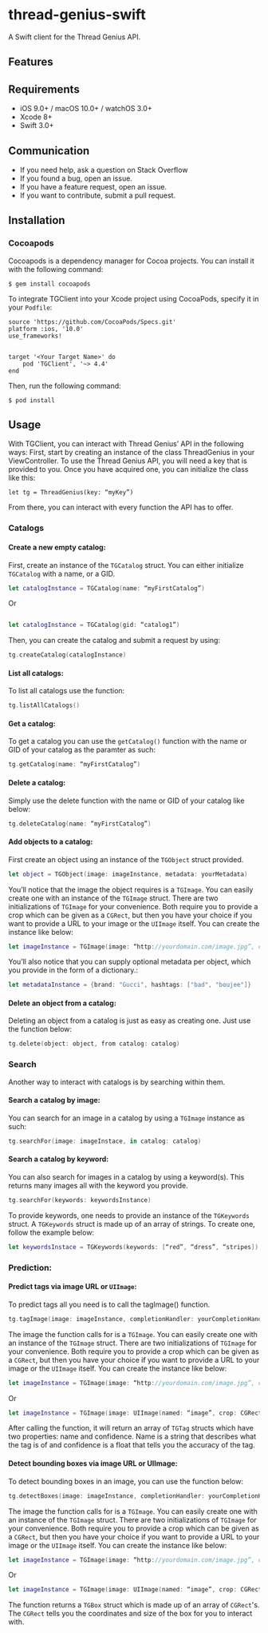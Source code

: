 # thread-genius-swift
A Swift client for the Thread Genius API.

## Features

## Requirements
* iOS 9.0+ / macOS 10.0+ / watchOS 3.0+
* Xcode 8+
* Swift 3.0+

## Communication
* If you need help, ask a question on Stack Overflow
* If you found a bug, open an issue.
* If you have a feature request, open an issue.
* If you want to contribute, submit a pull request.

## Installation

### Cocoapods
Cocoapods is a dependency manager for Cocoa projects. You can install it with the following command:
```
$ gem install cocoapods
```
To integrate TGClient into your Xcode project using CocoaPods, specify it in your `Podfile`:
```
source 'https://github.com/CocoaPods/Specs.git'
platform :ios, '10.0'
use_frameworks!


target '<Your Target Name>' do
    pod 'TGClient', '~> 4.4'
end
```

Then, run the following command:
```
$ pod install
```

## Usage
With TGClient, you can interact with Thread Genius’ API in the following ways:
First, start by creating an instance of the class ThreadGenius in your ViewController. To use the Thread Genius API, you will need a key that is provided to you. Once you have acquired one, you can initialize the class like this:
```
let tg = ThreadGenius(key: “myKey”)
```
From there, you can interact with every function the API has to offer.

### Catalogs

#### Create a new empty catalog:
First, create an instance of the `TGCatalog` struct. You can either initialize `TGCatalog` with a name, or a GID.
```swift
let catalogInstance = TGCatalog(name: “myFirstCatalog”)
```
Or
```swift

let catalogInstance = TGCatalog(gid: “catalog1”)
```
Then, you can create the catalog and submit a request by using:
```swift
tg.createCatalog(catalogInstance)
```

#### List all catalogs:
To list all catalogs use the function:
```swift
tg.listAllCatalogs()
```

#### Get a catalog:
To get a catalog you can use the `getCatalog()` function with the name or GID of your catalog as the paramter as such:
```swift
tg.getCatalog(name: “myFirstCatalog”)
```

#### Delete a catalog:
Simply use the delete function with the name or GID of your catalog like below:
```swift
tg.deleteCatalog(name: “myFirstCatalog”)
```

#### Add objects to a catalog:
First create an object using an instance of the `TGObject` struct provided.
```swift
let object = TGObject(image: imageInstance, metadata: yourMetadata)
```
You’ll notice that the image the object requires is a `TGImage`. You can easily create one with an instance of the `TGImage` struct. There are two initializations of `TGImage` for your convenience. Both require you to provide a crop which can be given as a `CGRect`, but then you have your choice if you want to provide a URL to your image or the `UIImage` itself. You can create the instance like below:
```swift
let imageInstance = TGImage(image: “http://yourdomain.com/image.jpg”, crop: CGRect(x: 0, y: 0, width: image.size.width, height: image.size.height) 
```
You’ll also notice that you can supply optional metadata per object, which you provide in the form of a dictionary.:
```swift
let metadataInstance = {brand: "Gucci", hashtags: ["bad", "boujee"]}
```

#### Delete an object from a catalog:
Deleting an object from a catalog is just as easy as creating one. Just use the function below:
```swift
tg.delete(object: object, from catalog: catalog)
```

### Search
Another way to interact with catalogs is by searching within them. 

#### Search a catalog by image:
You can search for an image in a catalog by using a `TGImage` instance as such:
```swift
tg.searchFor(image: imageInstace, in catalog: catalog) 
```

#### Search a catalog by keyword:
You can also search for images in a catalog by using a keyword(s). This returns many images all with the keyword you provide.
```swift
tg.searchFor(keywords: keywordsInstance)
```

To provide keywords, one needs to provide an instance of the `TGKeywords` struct. A `TGKeywords` struct is made up of an array of strings. To create one, follow the example below:
```swift
let keywordsInstace = TGKeywords(keywords: [“red”, “dress”, “stripes])
```

### Prediction:

#### Predict tags via image URL or `UIImage`:
To predict tags all you need is to call the tagImage() function.

```swift
tg.tagImage(image: imageInstance, completionHandler: yourCompletionHandlerHere)
```
The image the function calls for is a `TGImage`. You can easily create one with an instance of the `TGImage` struct. There are two initializations of `TGImage` for your convenience. Both require you to provide a crop which can be given as a `CGRect`, but then you have your choice if you want to provide a URL to your image or the `UIImage` itself. You can create the instance like below:
```swift
let imageInstance = TGImage(image: “http://yourdomain.com/image.jpg”, crop: CGRect(x: 0, y: 0, width: image.size.width, height: image.size.height) 
```
Or
```swift
let imageInstance = TGImage(image: UIImage(named: “image”, crop: CGRect(x: 0, y: 0, width: image.size.width, height: image.size.height)
```
After calling the function, it will return an array of `TGTag` structs which have two properties: name and confidence. Name is a string that describes what the tag is of and confidence is a float that tells you the accuracy of the tag. 

#### Detect bounding boxes via image URL or UIImage:
To detect bounding boxes in an image, you can use the function below:
```swift
tg.detectBoxes(image: imageInstance, completionHandler: yourCompletionHandlerHere)
```
The image the function calls for is a `TGImage`. You can easily create one with an instance of the `TGImage` struct. There are two initializations of `TGImage` for your convenience. Both require you to provide a crop which can be given as a `CGRect`, but then you have your choice if you want to provide a URL to your image or the `UIImage` itself. You can create the instance like below:
```swift
let imageInstance = TGImage(image: “http://yourdomain.com/image.jpg”, crop: CGRect(x: 0, y: 0, width: image.size.width, height: image.size.height) 
```
Or
```swift
let imageInstance = TGImage(image: UIImage(named: “image”, crop: CGRect(x: 0, y: 0, width: image.size.width, height: image.size.height)
```
The function returns a `TGBox` struct which is made up of an array of `CGRect`'s. The `CGRect` tells you the coordinates and size of the box for you to interact with. 
